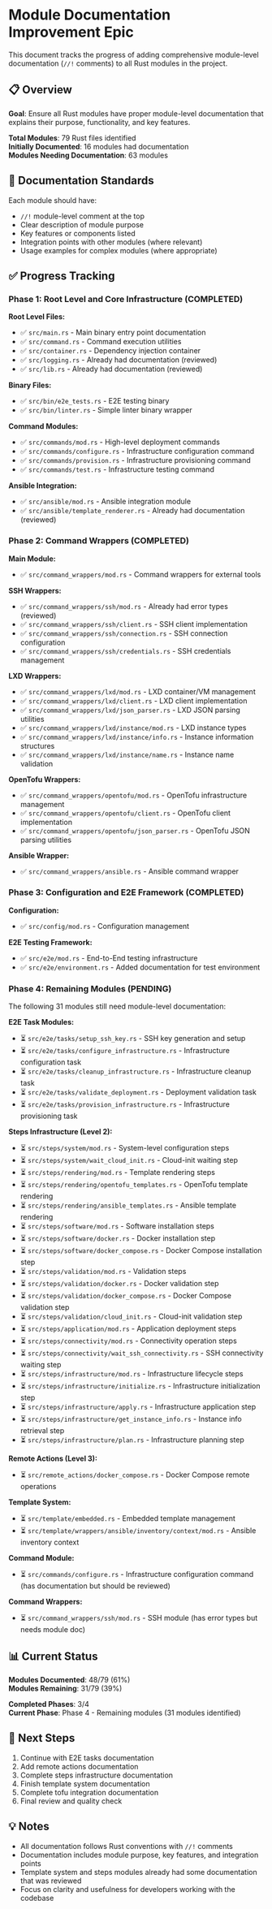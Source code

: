 # Module Documentation Improvement Epic

This document tracks the progress of adding comprehensive module-level documentation (`//!` comments) to all Rust modules in the project.

## 📋 Overview

**Goal**: Ensure all Rust modules have proper module-level documentation that explains their purpose, functionality, and key features.

**Total Modules**: 79 Rust files identified  
**Initially Documented**: 16 modules had documentation  
**Modules Needing Documentation**: 63 modules

## 🎯 Documentation Standards

Each module should have:

- `//!` module-level comment at the top
- Clear description of module purpose
- Key features or components listed
- Integration points with other modules (where relevant)
- Usage examples for complex modules (where appropriate)

## ✅ Progress Tracking

### Phase 1: Root Level and Core Infrastructure (COMPLETED)

**Root Level Files:**

- ✅ `src/main.rs` - Main binary entry point documentation
- ✅ `src/command.rs` - Command execution utilities
- ✅ `src/container.rs` - Dependency injection container
- ✅ `src/logging.rs` - Already had documentation (reviewed)
- ✅ `src/lib.rs` - Already had documentation (reviewed)

**Binary Files:**

- ✅ `src/bin/e2e_tests.rs` - E2E testing binary
- ✅ `src/bin/linter.rs` - Simple linter binary wrapper

**Command Modules:**

- ✅ `src/commands/mod.rs` - High-level deployment commands
- ✅ `src/commands/configure.rs` - Infrastructure configuration command
- ✅ `src/commands/provision.rs` - Infrastructure provisioning command
- ✅ `src/commands/test.rs` - Infrastructure testing command

**Ansible Integration:**

- ✅ `src/ansible/mod.rs` - Ansible integration module
- ✅ `src/ansible/template_renderer.rs` - Already had documentation (reviewed)

### Phase 2: Command Wrappers (COMPLETED)

**Main Module:**

- ✅ `src/command_wrappers/mod.rs` - Command wrappers for external tools

**SSH Wrappers:**

- ✅ `src/command_wrappers/ssh/mod.rs` - Already had error types (reviewed)
- ✅ `src/command_wrappers/ssh/client.rs` - SSH client implementation
- ✅ `src/command_wrappers/ssh/connection.rs` - SSH connection configuration
- ✅ `src/command_wrappers/ssh/credentials.rs` - SSH credentials management

**LXD Wrappers:**

- ✅ `src/command_wrappers/lxd/mod.rs` - LXD container/VM management
- ✅ `src/command_wrappers/lxd/client.rs` - LXD client implementation
- ✅ `src/command_wrappers/lxd/json_parser.rs` - LXD JSON parsing utilities
- ✅ `src/command_wrappers/lxd/instance/mod.rs` - LXD instance types
- ✅ `src/command_wrappers/lxd/instance/info.rs` - Instance information structures
- ✅ `src/command_wrappers/lxd/instance/name.rs` - Instance name validation

**OpenTofu Wrappers:**

- ✅ `src/command_wrappers/opentofu/mod.rs` - OpenTofu infrastructure management
- ✅ `src/command_wrappers/opentofu/client.rs` - OpenTofu client implementation
- ✅ `src/command_wrappers/opentofu/json_parser.rs` - OpenTofu JSON parsing utilities

**Ansible Wrapper:**

- ✅ `src/command_wrappers/ansible.rs` - Ansible command wrapper

### Phase 3: Configuration and E2E Framework (COMPLETED)

**Configuration:**

- ✅ `src/config/mod.rs` - Configuration management

**E2E Testing Framework:**

- ✅ `src/e2e/mod.rs` - End-to-End testing infrastructure
- ✅ `src/e2e/environment.rs` - Added documentation for test environment

### Phase 4: Remaining Modules (PENDING)

The following 31 modules still need module-level documentation:

**E2E Task Modules:**

- ⏳ `src/e2e/tasks/setup_ssh_key.rs` - SSH key generation and setup
- ⏳ `src/e2e/tasks/configure_infrastructure.rs` - Infrastructure configuration task
- ⏳ `src/e2e/tasks/cleanup_infrastructure.rs` - Infrastructure cleanup task
- ⏳ `src/e2e/tasks/validate_deployment.rs` - Deployment validation task
- ⏳ `src/e2e/tasks/provision_infrastructure.rs` - Infrastructure provisioning task

**Steps Infrastructure (Level 2):**

- ⏳ `src/steps/system/mod.rs` - System-level configuration steps
- ⏳ `src/steps/system/wait_cloud_init.rs` - Cloud-init waiting step
- ⏳ `src/steps/rendering/mod.rs` - Template rendering steps
- ⏳ `src/steps/rendering/opentofu_templates.rs` - OpenTofu template rendering
- ⏳ `src/steps/rendering/ansible_templates.rs` - Ansible template rendering
- ⏳ `src/steps/software/mod.rs` - Software installation steps
- ⏳ `src/steps/software/docker.rs` - Docker installation step
- ⏳ `src/steps/software/docker_compose.rs` - Docker Compose installation step
- ⏳ `src/steps/validation/mod.rs` - Validation steps
- ⏳ `src/steps/validation/docker.rs` - Docker validation step
- ⏳ `src/steps/validation/docker_compose.rs` - Docker Compose validation step
- ⏳ `src/steps/validation/cloud_init.rs` - Cloud-init validation step
- ⏳ `src/steps/application/mod.rs` - Application deployment steps
- ⏳ `src/steps/connectivity/mod.rs` - Connectivity operation steps
- ⏳ `src/steps/connectivity/wait_ssh_connectivity.rs` - SSH connectivity waiting step
- ⏳ `src/steps/infrastructure/mod.rs` - Infrastructure lifecycle steps
- ⏳ `src/steps/infrastructure/initialize.rs` - Infrastructure initialization step
- ⏳ `src/steps/infrastructure/apply.rs` - Infrastructure application step
- ⏳ `src/steps/infrastructure/get_instance_info.rs` - Instance info retrieval step
- ⏳ `src/steps/infrastructure/plan.rs` - Infrastructure planning step

**Remote Actions (Level 3):**

- ⏳ `src/remote_actions/docker_compose.rs` - Docker Compose remote operations

**Template System:**

- ⏳ `src/template/embedded.rs` - Embedded template management
- ⏳ `src/template/wrappers/ansible/inventory/context/mod.rs` - Ansible inventory context

**Command Module:**

- ⏳ `src/commands/configure.rs` - Infrastructure configuration command (has documentation but should be reviewed)

**Command Wrappers:**

- ⏳ `src/command_wrappers/ssh/mod.rs` - SSH module (has error types but needs module doc)

## 📊 Current Status

**Modules Documented**: 48/79 (61%)  
**Modules Remaining**: 31/79 (39%)

**Completed Phases**: 3/4  
**Current Phase**: Phase 4 - Remaining modules (31 modules identified)

## 🚀 Next Steps

1. Continue with E2E tasks documentation
2. Add remote actions documentation
3. Complete steps infrastructure documentation
4. Finish template system documentation
5. Complete tofu integration documentation
6. Final review and quality check

## 💡 Notes

- All documentation follows Rust conventions with `//!` comments
- Documentation includes module purpose, key features, and integration points
- Template system and steps modules already had some documentation that was reviewed
- Focus on clarity and usefulness for developers working with the codebase

